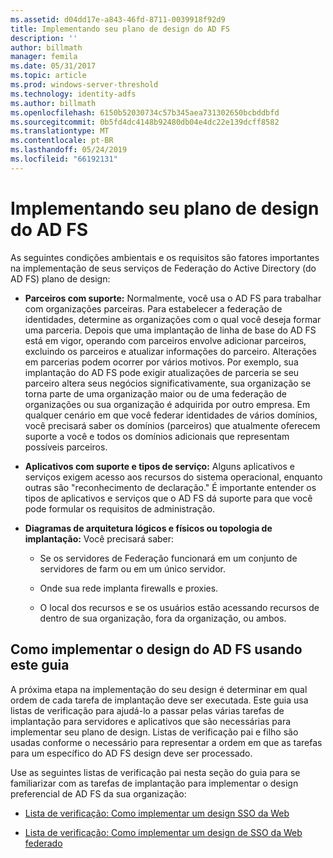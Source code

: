 ```yaml
---
ms.assetid: d04dd17e-a843-46fd-8711-0039918f92d9
title: Implementando seu plano de design do AD FS
description: ''
author: billmath
manager: femila
ms.date: 05/31/2017
ms.topic: article
ms.prod: windows-server-threshold
ms.technology: identity-adfs
ms.author: billmath
ms.openlocfilehash: 6150b52030734c57b345aea731302650bcbddbfd
ms.sourcegitcommit: 0b5fd4dc4148b92480db04e4dc22e139dcff8582
ms.translationtype: MT
ms.contentlocale: pt-BR
ms.lasthandoff: 05/24/2019
ms.locfileid: "66192131"
---
```

# <a name="implementing-your-ad-fs-design-plan"></a>Implementando seu plano de design do AD FS

As seguintes condições ambientais e os requisitos são fatores importantes na implementação de seus serviços de Federação do Active Directory \(do AD FS\) plano de design:  
  
-   **Parceiros com suporte:** Normalmente, você usa o AD FS para trabalhar com organizações parceiras. Para estabelecer a federação de identidades, determine as organizações com o qual você deseja formar uma parceria. Depois que uma implantação de linha de base do AD FS está em vigor, operando com parceiros envolve adicionar parceiros, excluindo os parceiros e atualizar informações do parceiro. Alterações em parcerias podem ocorrer por vários motivos. Por exemplo, sua implantação do AD FS pode exigir atualizações de parceria se seu parceiro altera seus negócios significativamente, sua organização se torna parte de uma organização maior ou de uma federação de organizações ou sua organização é adquirida por outro empresa. Em qualquer cenário em que você federar identidades de vários domínios, você precisará saber os domínios \(parceiros\) que atualmente oferecem suporte a você e todos os domínios adicionais que representam possíveis parceiros.  
  
-   **Aplicativos com suporte e tipos de serviço:** Alguns aplicativos e serviços exigem acesso aos recursos do sistema operacional, enquanto outras são "reconhecimento de declaração." É importante entender os tipos de aplicativos e serviços que o AD FS dá suporte para que você pode formular os requisitos de administração.  
  
-   **Diagramas de arquitetura lógicos e físicos ou topologia de implantação:** Você precisará saber:  
  
    -   Se os servidores de Federação funcionará em um conjunto de servidores de farm ou em um único servidor.  
  
    -   Onde sua rede implanta firewalls e proxies.  
  
    -   O local dos recursos e se os usuários estão acessando recursos de dentro de sua organização, fora da organização, ou ambos.  
  
## <a name="how-to-implement-your-ad-fs-design-using-this-guide"></a>Como implementar o design do AD FS usando este guia  
A próxima etapa na implementação do seu design é determinar em qual ordem de cada tarefa de implantação deve ser executada. Este guia usa listas de verificação para ajudá-lo a passar pelas várias tarefas de implantação para servidores e aplicativos que são necessárias para implementar seu plano de design. Listas de verificação pai e filho são usadas conforme o necessário para representar a ordem em que as tarefas para um específico do AD FS design deve ser processado.  
  
Use as seguintes listas de verificação pai nesta seção do guia para se familiarizar com as tarefas de implantação para implementar o design preferencial de AD FS da sua organização:  
  
-   [Lista de verificação: Como implementar um design SSO da Web](Checklist--Implementing-a-Web-SSO-Design.md)  
  
-   [Lista de verificação: Como implementar um design de SSO da Web federado](Checklist--Implementing-a-Federated-Web-SSO-Design.md)  
